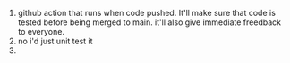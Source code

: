 1. github action that runs when code pushed. It'll make sure that code is tested before being merged to main. it'll also give immediate freedback to everyone.
2. no i'd just unit test it
3. 